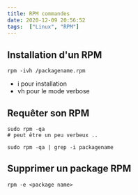 ```yaml
---
title: RPM commandes 
date: 2020-12-09 20:56:52
tags:  ["Linux", "RPM"]
---
```



## Installation d'un RPM 

```
rpm -ivh /packagename.rpm
```

* i pour installation
* vh pour le mode verbose 


## Requêter son RPM


```
sudo rpm -qa
# peut être un peu verbeux ..

sudo rpm -qa | grep -i packagename
```


## Supprimer un package RPM

```
rpm -e <package name>
```
